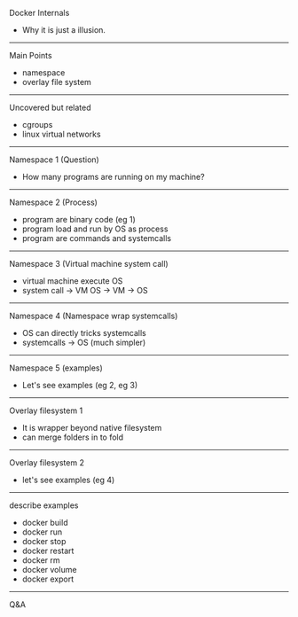 Docker Internals

* Why it is just a illusion.

---

Main Points

* namespace
* overlay file system

---

Uncovered but related

* cgroups
* linux virtual networks

---

Namespace 1 (Question)

* How many programs are running on my machine?

---

Namespace 2 (Process)

* program are binary code (eg 1)
* program load and run by OS as process
* program are commands and systemcalls

---

Namespace 3 (Virtual machine system call)

* virtual machine execute OS
* system call -> VM OS -> VM -> OS

---

Namespace 4 (Namespace wrap systemcalls)

* OS can directly tricks systemcalls
* systemcalls -> OS (much simpler)

---

Namespace 5 (examples)

* Let's see examples (eg 2, eg 3)

---

Overlay filesystem 1

* It is wrapper beyond native filesystem
* can merge folders in to fold

---

Overlay filesystem 2
* let's see examples (eg 4)


---
describe examples
* docker build
* docker run
* docker stop
* docker restart
* docker rm
* docker volume
* docker export


---
Q&A
